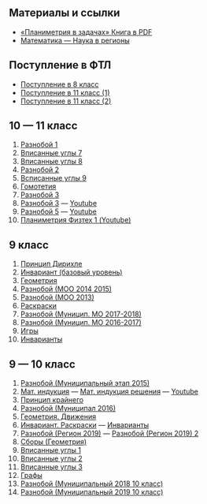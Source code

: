 ## Материалы и ссылки
- [«Планиметрия в задачах» Книга в PDF](../maths-files/problembook_withlogo_12_02_2021.pdf)
- [Математика — Наука в регионы](../maths-files/Математика_Наука_в_регионы.pdf)

## Поступление в ФТЛ
- [Поступление в 8 класс](../maths-files/поступление-в-фтл-матем/2022-8-класс-16-апреля.pdf)
- [Поступление в 11 класс (1)](../maths-files/поступление-в-фтл-матем/2022-11-класс-16-апреля.pdf)
- [Поступление в 11 класс (2)](../maths-files/поступление-в-фтл-матем/2022-11-класс-23-апреля.pdf)

## 10 — 11 класс
1. [Разнобой 1](../maths-files/10-11-gluhov/1._Разнобой_1.pdf)
2. [Вписанные углы 7](../maths-files/10-11-gluhov/2._Вписанные_углы_7.pdf)
3. [Вписанные углы 8](../maths-files/10-11-gluhov/3._Вписанные_углы_8.pdf)
4. [Разнобой 2](../maths-files/10-11-gluhov/4._Разнобой_2.pdf)
5. [Всписанные углы 9](../maths-files/10-11-gluhov/5._Всписанные_углы_9.pdf)
6. [Гомотетия](../maths-files/10-11-gluhov/6._Гомотетия.pdf)
7. [Разнобой 3](../maths-files/10-11-gluhov/7._Разнобой_3_(2016_2017_2018).pdf)
8. [Разнобой 3](../maths-files/10-11-gluhov/7._Разнобой_3_(2016_2017_2018).pdf) — [Youtube](https://www.youtube.com/watch?v=YTD_NvS6Nx8)
9. [Разнобой 5](../maths-files/10-11-gluhov/9._Разнобой_5_(2011_2012).pdf) — [Youtube](https://www.youtube.com/watch?v=_I_0XojCMTs)
10. [Планиметрия Физтех 1 (Youtube)](https://www.youtube.com/watch?v=zmxLCThgQvE)

## 9 класс
1. [Принцип Дирихле](../maths-files/9-gavrikova/9_1_Принцип_Дирихле.pdf)
2. [Инвариант (базовый уровень)](../maths-files/9-gavrikova/9_2_Инвариант_(базовый_уровень).pdf)
3. [Геометрия](../maths-files/9-gavrikova/9_3_Геометрия.pdf)
4. [Разнобой (МОО 2014 2015)](../maths-files/9-gavrikova/9_4_Разнобой_(МОО_2014_2015).pdf)
5. [Разнобой (МОО 2013)](../maths-files/9-gavrikova/9_5_Разнобой_(МОО_2013).pdf)
6. [Раскраски](../maths-files/9-gavrikova/9_6_Раскраски.pdf)
7. [Разнобой (Муницип. МО 2017-2018)](../maths-files/9-gavrikova/9_7_Разнобой_(Муницип._МО_2017-2018).pdf)
8. [Разнобой (Муницип. МО 2016-2017)](../maths-files/9-gavrikova/9_8_Разнобой_(Муницип._МО_2016-2017).pdf)
9. [Игры](../maths-files/9-gavrikova/9_9_Игры.pdf)
10. [Инварианты](../maths-files/9-gavrikova/9_10_Инварианты.pdf)

## 9 — 10 класс
1. [Разнобой (Муниципальный этап 2015)](../maths-files/9-10-gluhov/1._Разнобой_(Муниципал_2015).pdf)
2. [Мат. индукция](../maths-files/9-10-gluhov/2._Мат._индукция.pdf) — [Мат. индукция решения](../maths-files/9-10-gluhov/2._Мат._индукция_решения.pdf) — [Youtube](https://www.youtube.com/watch?v=GTiNM5-wkeY)
3. [Принцип крайнего](../maths-files/9-10-gluhov/3._Принцип_крайнего.pdf)
4. [Разнобой (Муниципал 2016)](../maths-files/9-10-gluhov/4._Разнобой_(Муниципал_2016).pdf)
5. [Геометрия. Движения](../maths-files/9-10-gluhov/5._Геометрия._Движения.pdf)
6. [Инвариант. Раскраски](../maths-files/9-10-gluhov/6._Инвариант,_раскраски.pdf) — [Инварианты](../maths-files/9-10-gluhov/6._Инварианты.pdf)
7. [Разнобой (Регион 2019)](../maths-files/9-10-gluhov/7._Разнобой_(Регион_2019).pdf) — [Разнобой (Регион 2019) 2](../maths-files/9-10-gluhov/7._Разнобой_(Регион_2019)_2.pdf)
8. [Сборы (Геометрия)](../maths-files/9-10-gluhov/8._Сборы_(Геометрия).pdf)
9. [Вписанные углы 1](../maths-files/9-10-gluhov/9._Вписанные_углы_1.pdf)
10. [Вписанные углы 2](../maths-files/9-10-gluhov/10._Вписанные_углы_2.pdf)
11. [Вписанные углы 3](../maths-files/9-10-gluhov/11._Вписанные_углы_3.pdf)
12. [Графы](../maths-files/9-10-gluhov/12._Графы.pdf)
13. [Разнобой (Муниципальный 2018 10 класс)](../maths-files/9-10-gluhov/13._Разнобой_(Муниципальный_2018_10_класс).pdf)
14. [Разнобой (Муниципальный 2019 10 класс)](../maths-files/9-10-gluhov/14._Разнобой_(Муниципальный_2019_10_класс).pdf)